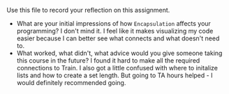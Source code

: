 Use this file to record your reflection on this assignment.

- What are your initial impressions of how `Encapsulation` affects your programming?
I don't mind it. I feel like it makes visualizing my code easier because I can better see what connects and what doesn't need to.
- What worked, what didn't, what advice would you give someone taking this course in the future?
I found it hard to make all the required connections to Train. I also got a little confused with where to initalize lists and how to create a set length. But going to TA hours helped - I would definitely recommended going.